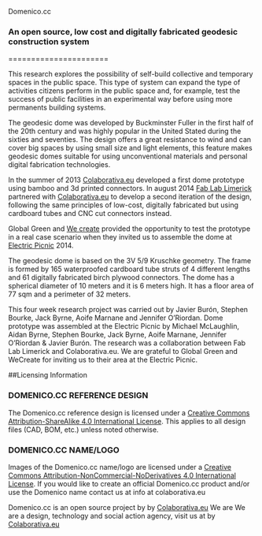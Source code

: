 Domenico.cc
### An open source, low cost and digitally fabricated geodesic construction system
======================

This research explores the possibility of self-build collective and temporary spaces in the public space. This type of system can expand the type of activities citizens perform in the public space and, for example, test the success of public facilities in an experimental way before using more permanents building systems.

The geodesic dome was developed by Buckminster Fuller in the first half of the 20th century and was highly popular in the United Stated during the sixties and seventies. The design offers a great resistance to wind and can cover big spaces by using small size and light elements, this feature makes geodesic domes suitable for using unconventional materials and personal digital fabrication technologies.

In the summer of 2013 [Colaborativa.eu](http://colaborativa.eu) developed a first dome prototype using bamboo and 3d printed connectors. In august 2014 [Fab Lab Limerick](http://fablab.saul.ie) partnered with [Colaborativa.eu](http://colaborativa.eu) to develop a second iteration of the design, following the same principles of low-cost, digitally fabricated but using cardboard tubes and CNC cut connectors instead.

Global Green and [We create](http://wecreate.ie) provided the opportunity to test the prototype in a real case scenario when they invited us to assemble the dome at [Electric Picnic](http://www.electricpicnic.ie) 2014.

The geodesic dome is based on the 3V 5/9 Kruschke geometry. The frame is formed by 165 waterproofed cardboard tube struts of 4 different lengths and 61 digitally fabricated birch plywood connectors. The dome has a spherical diameter of 10 meters and it is 6 meters high. It has a floor area of 77 sqm and a perimeter of 32 meters.

This four week research project was carried out by Javier Burón, Stephen Bourke, Jack Byrne, Aoife Marnane and Jennifer O’Riordan. Dome prototype was assembled at the Electric Picnic by Michael McLaughlin, Aidan Byrne, Stephen Bourke, Jack Byrne, Aoife Marnane, Jennifer O’Riordan & Javier Burón. The research was a collaboration between Fab Lab Limerick and Colaborativa.eu. We are grateful to Global Green and WeCreate for inviting us to their area at the Electric Picnic.



##Licensing Information

### DOMENICO.CC REFERENCE DESIGN
The Domenico.cc reference design is licensed under a [Creative Commons Attribution-ShareAlike 4.0 International License](http://creativecommons.org/licenses/by-sa/4.0/). This applies to all design files (CAD, BOM, etc.) unless noted otherwise.

### DOMENICO.CC NAME/LOGO
Images of the Domenico.cc name/logo are licensed under a [Creative Commons Attribution-NonCommercial-NoDerivatives 4.0 International License](http://creativecommons.org/licenses/by-nc-nd/4.0/). If you would like to create an official Domenico.cc product and/or use the Domenico name contact us at info at colaborativa.eu

Domenico.cc is an open source project by by [Colaborativa.eu](http://colaborativa.eu)
We are We are a design, technology and social action agency, visit us at by [Colaborativa.eu](http://colaborativa.eu)
